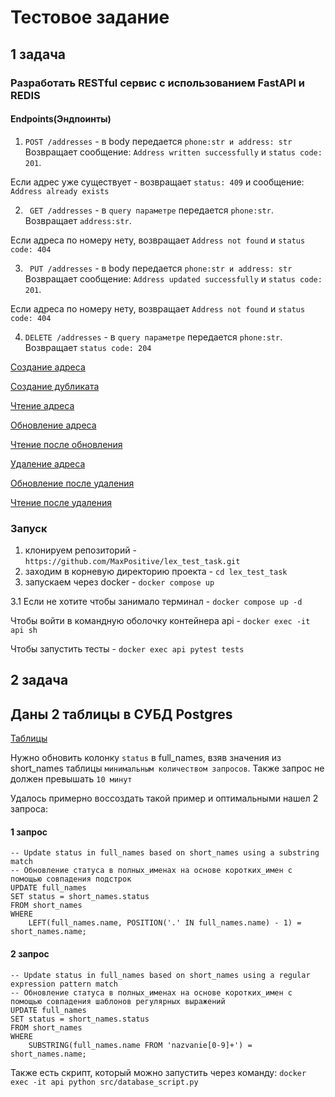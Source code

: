 # Тестовое задание

## 1 задача
### Разработать RESTful сервис с использованием FastAPI и REDIS
#### Endpoints(Эндпоинты)
1. ```POST /addresses``` - в body передается ```phone:str и address: str```
Возвращает сообщение: ```Address written successfully``` и ```status code: 201```.

Если адрес уже существует - возвращает ```status: 409``` и сообщение:
```Address already exists```

2. ``` GET /addresses``` - в ```query параметре``` передается ```phone:str```.
Возвращает ```address:str```.

Если адреса по номеру нету, возвращает ```Address not found``` и ```status code: 404```

3. ``` PUT /addresses``` - в body передается ```phone:str и address: str```
Возвращает сообщение: ```Address updated successfully``` и ```status code: 201```.

Если адреса по номеру нету, возвращает ```Address not found``` и ```status code: 404```

4. ``` DELETE /addresses ``` - в ```query параметре``` передается ```phone:str```.
Возвращает ```status code: 204```

[Создание адреса](images/creation_1.png)

[Создание дубликата](images/creation_duplicate.png)

[Чтение адреса](images/read_address.png)

[Обновление адреса](images/update.png)

[Чтение после обновления](images/read_after_update.png)

[Удаление адреса](images/delete.png)

[Обновление после удаления](images/update_after_delete.png)

[Чтение после удаления](images/read_after_delete.png)

### Запуск
1. клонируем репозиторий - ```https://github.com/MaxPositive/lex_test_task.git```
2. заходим в корневую директорию проекта - ```cd lex_test_task```
3. запускаем через docker - ```docker compose up```

3.1 Если не хотите чтобы занимало терминал - ```docker compose up -d```

Чтобы войти в командную оболочку контейнера api - ```docker exec -it api sh```

Чтобы запустить тесты - ```docker exec api pytest tests```
## 2 задача
## Даны 2 таблицы в СУБД Postgres
[Таблицы](images/tables.png)

Нужно обновить колонку ```status``` в full_names, взяв значения из short_names таблицы 
```минимальным количеством запросов```. Также запрос не должен превышать ```10 минут```


Удалось примерно воссоздать такой пример и оптимальными нашел 2 запроса:

#### 1 запрос
```
-- Update status in full_names based on short_names using a substring match
-- Обновление статуса в полных_именах на основе коротких_имен с помощью совпадения подстрок
UPDATE full_names
SET status = short_names.status
FROM short_names
WHERE 
    LEFT(full_names.name, POSITION('.' IN full_names.name) - 1) = short_names.name;
```
#### 2 запрос
```
-- Update status in full_names based on short_names using a regular expression pattern match
-- Обновление статуса в полных_именах на основе коротких_имен с помощью совпадения шаблонов регулярных выражений
UPDATE full_names
SET status = short_names.status
FROM short_names
WHERE 
    SUBSTRING(full_names.name FROM 'nazvanie[0-9]+') = short_names.name;
```

Также есть скрипт, который можно запустить через команду:
```docker exec -it api python src/database_script.py```

